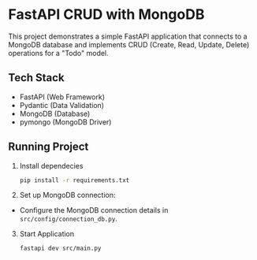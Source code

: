 # FastAPI CRUD with MongoDB

This project demonstrates a simple FastAPI application that connects to a MongoDB database and implements CRUD (Create, Read, Update, Delete) operations for a "Todo" model.

## Tech Stack
- FastAPI (Web Framework)
- Pydantic (Data Validation)
- MongoDB (Database)
- pymongo (MongoDB Driver)


## Running Project
1. Install dependecies
    ```bash
    pip install -r requirements.txt
    ```
2. Set up MongoDB connection:
- Configure the MongoDB connection details in `src/config/connection_db.py`.

3. Start Application
    ```bash
    fastapi dev src/main.py
    ```
